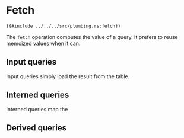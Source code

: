 # Fetch

```rust,no_run,noplayground
{{#include ../../../src/plumbing.rs:fetch}}
```

The `fetch` operation computes the value of a query. It prefers to reuse memoized values when it can.

## Input queries

Input queries simply load the result from the table.

## Interned queries

Interned queries map the 

## Derived queries


